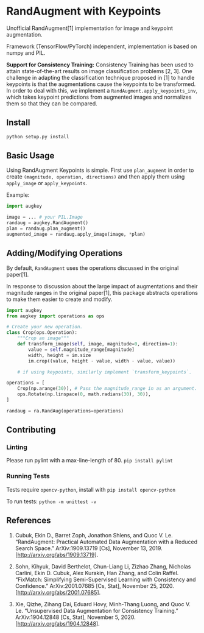 # RandAugment with Keypoints

Unofficial RandAugment\[1\] implementation for image and keypoint augmentation.

Framework (TensorFlow/PyTorch) independent, implementation is based on numpy and PIL.

**Support for Consistency Training:** Consistency Training has been used to attain state-of-the-art results on image classification problems [2, 3]. One challenge in adapting the classification technique proposed in \[1\] to handle keypoints is that the augmentations cause the keypoints to be transformed. In order to deal with this, we implement a `RandAugment.apply_keypoints_inv`, which takes keypoint predictions from augmented images and normalizes them so that they can be compared.

## Install

```bash
python setup.py install
```

## Basic Usage

Using RandAugment Keypoints is simple. First use `plan_augment` in order to create `(magnitude, operation, directions)` and then apply them using `apply_image` or `apply_keypoints`.

Example:

```python
import augkey

image = ... # your PIL.Image
randaug = augkey.RandAugment()
plan = randaug.plan_augment() 
augmented_image = randaug.apply_image(image, *plan)
```

## Adding/Modifying Operations

By default, `RandAugment` uses the operations discussed in the original paper\[1\].

In response to discussion about the large impact of augmentations and their magnitude ranges in the original paper\[1\], this package abstracts operations to make them easier to create and modify.

```python
import augkey
from augkey import operations as ops

# Create your new operation.
class Crop(ops.Operation):
    """Crop an image"""
    def transform_image(self, image, magnitude=0, direction=1):
        value = self.magnitude_range[magnitude]
        width, height = im.size
        im.crop((value, height - value, width - value, value))

    # if using keypoints, similarly implement `transform_keypoints`.

operations = [
    Crop(np.arange(30)), # Pass the magnitude_range in as an argument.
    ops.Rotate(np.linspace(0, math.radians(30), 30)),
]

randaug = ra.RandAug(operations=operations)
```

## Contributing

### Linting

Please run pylint with a max-line-length of 80.
```pip install pylint```

### Running Tests

Tests require `opencv-python`, install with `pip install opencv-python`

To run tests: `python -m unittest -v`

## References

1. Cubuk, Ekin D., Barret Zoph, Jonathon Shlens, and Quoc V. Le. “RandAugment: Practical Automated Data Augmentation with a Reduced Search Space.” ArXiv:1909.13719 \[Cs\], November 13, 2019. [http://arxiv.org/abs/1909.13719].

2. Sohn, Kihyuk, David Berthelot, Chun-Liang Li, Zizhao Zhang, Nicholas Carlini, Ekin D. Cubuk, Alex Kurakin, Han Zhang, and Colin Raffel. “FixMatch: Simplifying Semi-Supervised Learning with Consistency and Confidence.” ArXiv:2001.07685 [Cs, Stat], November 25, 2020. [http://arxiv.org/abs/2001.07685].

3. Xie, Qizhe, Zihang Dai, Eduard Hovy, Minh-Thang Luong, and Quoc V. Le. “Unsupervised Data Augmentation for Consistency Training.” ArXiv:1904.12848 [Cs, Stat], November 5, 2020. [http://arxiv.org/abs/1904.12848].
